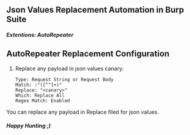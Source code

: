 ## Json Values Replacement Automation in Burp Suite
#### <em>Extentions: AutoRepeater</em>


## AutoRepeater Replacement Configuration 
1) Replace any payload in json values canary:

    ```
    Type: Request String or Request Body
    Match: :"([^"]+)"
    Replace: "<canary>"
    Which: Replace All
    Regex Match: Enabled
    ```
You can replace any payload in Replace filed for json values.

<h4><em>Happy Hunting ;) </em><h4>
